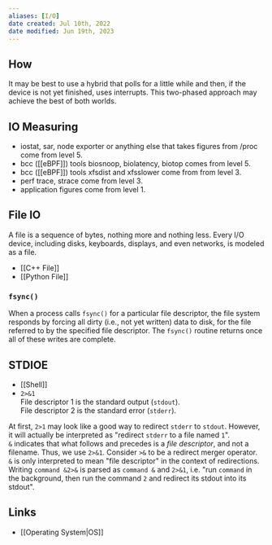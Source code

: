 ```yaml
---
aliases: [I/O]
date created: Jul 10th, 2022
date modified: Jun 19th, 2023
---
```


## How
It may be best to use a hybrid that polls for a little while and then, if the device is not yet finished, uses interrupts. This two-phased approach may achieve the best of both worlds.

## IO Measuring
- iostat, sar, node exporter or anything else that takes figures from /proc come from level 5.
- bcc ([[eBPF]]) tools biosnoop, biolatency, biotop comes from level 5.
- bcc ([[eBPF]]) tools xfsdist and xfsslower come from from level 3.
- perf trace, strace come from level 3.
- application figures come from level 1.

## File IO
A file is a sequence of bytes, nothing more and nothing less. Every I/O device, including disks, keyboards, displays, and even networks, is modeled as a file.  
- [[C++ File]]  
- [[Python File]]

### `fsync()`
When a process calls `fsync()` for a particular file descriptor, the file system responds by forcing all dirty (i.e., not yet written) data to disk, for the file referred to by the specified file descriptor. The `fsync()` routine returns once all of these writes are complete.

## STDIOE
- [[Shell]]  
- `2>&1`  
File descriptor 1 is the standard output (`stdout`).  
File descriptor 2 is the standard error (`stderr`).

At first, `2>1` may look like a good way to redirect `stderr` to `stdout`. However, it will actually be interpreted as "redirect `stderr` to a file named `1`".  
`&` indicates that what follows and precedes is a _file descriptor_, and not a filename. Thus, we use `2>&1`. Consider `>&` to be a redirect merger operator.
`&` is only interpreted to mean "file descriptor" in the context of redirections. Writing `command &2>&` is parsed as `command &` and `2>&1`, i.e. "run `command` in the background, then run the command `2` and redirect its stdout into its stdout".

## Links
- [[Operating System|OS]]